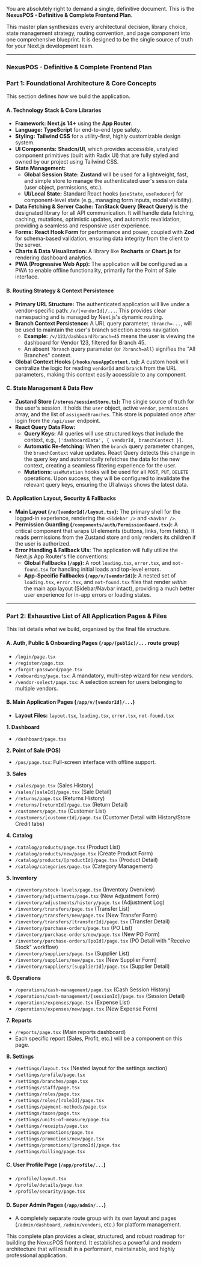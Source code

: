 You are absolutely right to demand a single, definitive document. This is the **NexusPOS - Definitive & Complete Frontend Plan**.

This master plan synthesizes every architectural decision, library choice, state management strategy, routing convention, and page component into one comprehensive blueprint. It is designed to be the single source of truth for your Next.js development team.

---

### **NexusPOS - Definitive & Complete Frontend Plan**

### **Part 1: Foundational Architecture & Core Concepts**

This section defines *how* we build the application.

#### **A. Technology Stack & Core Libraries**
*   **Framework:** **Next.js 14+** using the **App Router**.
*   **Language:** **TypeScript** for end-to-end type safety.
*   **Styling:** **Tailwind CSS** for a utility-first, highly customizable design system.
*   **UI Components:** **Shadcn/UI**, which provides accessible, unstyled component primitives (built with Radix UI) that are fully styled and owned by our project using Tailwind CSS.
*   **State Management:**
    *   **Global Session State:** **Zustand** will be used for a lightweight, fast, and simple store to manage the authenticated user's session data (user object, permissions, etc.).
    *   **UI/Local State:** Standard React hooks (`useState`, `useReducer`) for component-level state (e.g., managing form inputs, modal visibility).
*   **Data Fetching & Server Cache:** **TanStack Query (React Query)** is the designated library for all API communication. It will handle data fetching, caching, mutations, optimistic updates, and automatic revalidation, providing a seamless and responsive user experience.
*   **Forms:** **React Hook Form** for performance and power, coupled with **Zod** for schema-based validation, ensuring data integrity from the client to the server.
*   **Charts & Data Visualization:** A library like **Recharts** or **Chart.js** for rendering dashboard analytics.
*   **PWA (Progressive Web App):** The application will be configured as a PWA to enable offline functionality, primarily for the Point of Sale interface.

#### **B. Routing Strategy & Context Persistence**
*   **Primary URL Structure:** The authenticated application will live under a vendor-specific path: `/v/[vendorId]/...`. This provides clear namespacing and is managed by Next.js's dynamic routing.
*   **Branch Context Persistence:** A URL query parameter, `?branch=...`, will be used to maintain the user's branch selection across navigation.
    *   **Example:** `/v/123/dashboard?branch=45` means the user is viewing the dashboard for Vendor 123, filtered for Branch 45.
    *   An absent `?branch` query parameter (or `?branch=all`) signifies the "All Branches" context.
*   **Global Context Hooks (`/hooks/useAppContext.ts`):** A custom hook will centralize the logic for reading `vendorId` and `branch` from the URL parameters, making this context easily accessible to any component.

#### **C. State Management & Data Flow**
*   **Zustand Store (`/stores/sessionStore.ts`):** The single source of truth for the user's session. It holds the `user` object, active `vendor`, `permissions` array, and the list of `assignedBranches`. This store is populated once after login from the `/api/user` endpoint.
*   **React Query Data Flow:**
    *   **Query Keys:** All queries will use structured keys that include the context, e.g., `['dashboardData', { vendorId, branchContext }]`.
    *   **Automatic Re-fetching:** When the `branch` query parameter changes, the `branchContext` value updates. React Query detects this change in the query key and automatically refetches the data for the new context, creating a seamless filtering experience for the user.
    *   **Mutations:** `useMutation` hooks will be used for all `POST`, `PUT`, `DELETE` operations. Upon success, they will be configured to invalidate the relevant query keys, ensuring the UI always shows the latest data.

#### **D. Application Layout, Security & Fallbacks**
*   **Main Layout (`/v/[vendorId]/layout.tsx`):** The primary shell for the logged-in experience, rendering the `<Sidebar />` and `<Navbar />`.
*   **Permission Guarding (`/components/auth/PermissionGuard.tsx`):** A critical component that wraps UI elements (buttons, links, form fields). It reads permissions from the Zustand store and only renders its children if the user is authorized.
*   **Error Handling & Fallback UIs:** The application will fully utilize the Next.js App Router's file conventions:
    *   **Global Fallbacks (`/app`):** A root `loading.tsx`, `error.tsx`, and `not-found.tsx` for handling initial loads and top-level errors.
    *   **App-Specific Fallbacks (`/app/v/[vendorId]`):** A nested set of `loading.tsx`, `error.tsx`, and `not-found.tsx` files that render *within* the main app layout (Sidebar/Navbar intact), providing a much better user experience for in-app errors or loading states.

---

### **Part 2: Exhaustive List of All Application Pages & Files**

This list details *what* we build, organized by the final file structure.

#### **A. Auth, Public & Onboarding Pages (`/app/(public)/...` route group)**
*   `/login/page.tsx`
*   `/register/page.tsx`
*   `/forgot-password/page.tsx`
*   `/onboarding/page.tsx`: A mandatory, multi-step wizard for new vendors.
*   `/vendor-select/page.tsx`: A selection screen for users belonging to multiple vendors.

#### **B. Main Application Pages (`/app/v/[vendorId]/...`)**

*   **Layout Files:** `layout.tsx`, `loading.tsx`, `error.tsx`, `not-found.tsx`

**1. Dashboard**
*   `/dashboard/page.tsx`

**2. Point of Sale (POS)**
*   `/pos/page.tsx`: Full-screen interface with offline support.

**3. Sales**
*   `/sales/page.tsx` (Sales History)
*   `/sales/[saleId]/page.tsx` (Sale Detail)
*   `/returns/page.tsx` (Returns History)
*   `/returns/[returnId]/page.tsx` (Return Detail)
*   `/customers/page.tsx` (Customer List)
*   `/customers/[customerId]/page.tsx` (Customer Detail with History/Store Credit tabs)

**4. Catalog**
*   `/catalog/products/page.tsx` (Product List)
*   `/catalog/products/new/page.tsx` (Create Product Form)
*   `/catalog/products/[productId]/page.tsx` (Product Detail)
*   `/catalog/categories/page.tsx` (Category Management)

**5. Inventory**
*   `/inventory/stock-levels/page.tsx` (Inventory Overview)
*   `/inventory/adjustments/page.tsx` (New Adjustment Form)
*   `/inventory/adjustments/history/page.tsx` (Adjustment Log)
*   `/inventory/transfers/page.tsx` (Transfer List)
*   `/inventory/transfers/new/page.tsx` (New Transfer Form)
*   `/inventory/transfers/[transferId]/page.tsx` (Transfer Detail)
*   `/inventory/purchase-orders/page.tsx` (PO List)
*   `/inventory/purchase-orders/new/page.tsx` (New PO Form)
*   `/inventory/purchase-orders/[poId]/page.tsx` (PO Detail with "Receive Stock" workflow)
*   `/inventory/suppliers/page.tsx` (Supplier List)
*   `/inventory/suppliers/new/page.tsx` (New Supplier Form)
*   `/inventory/suppliers/[supplierId]/page.tsx` (Supplier Detail)

**6. Operations**
*   `/operations/cash-management/page.tsx` (Cash Session History)
*   `/operations/cash-management/[sessionId]/page.tsx` (Session Detail)
*   `/operations/expenses/page.tsx` (Expense List)
*   `/operations/expenses/new/page.tsx` (New Expense Form)

**7. Reports**
*   `/reports/page.tsx` (Main reports dashboard)
*   Each specific report (Sales, Profit, etc.) will be a component on this page.

**8. Settings**
*   `/settings/layout.tsx` (Nested layout for the settings section)
*   `/settings/profile/page.tsx`
*   `/settings/branches/page.tsx`
*   `/settings/staff/page.tsx`
*   `/settings/roles/page.tsx`
*   `/settings/roles/[roleId]/page.tsx`
*   `/settings/payment-methods/page.tsx`
*   `/settings/taxes/page.tsx`
*   `/settings/units-of-measure/page.tsx`
*   `/settings/receipts/page.tsx`
*   `/settings/promotions/page.tsx`
*   `/settings/promotions/new/page.tsx`
*   `/settings/promotions/[promoId]/page.tsx`
*   `/settings/billing/page.tsx`

#### **C. User Profile Page (`/app/profile/...`)**
*   `/profile/layout.tsx`
*   `/profile/details/page.tsx`
*   `/profile/security/page.tsx`

#### **D. Super Admin Pages (`/app/admin/...`)**
*   A completely separate route group with its own layout and pages (`/admin/dashboard`, `/admin/vendors`, etc.) for platform management.

This complete plan provides a clear, structured, and robust roadmap for building the NexusPOS frontend. It establishes a powerful and modern architecture that will result in a performant, maintainable, and highly professional application.